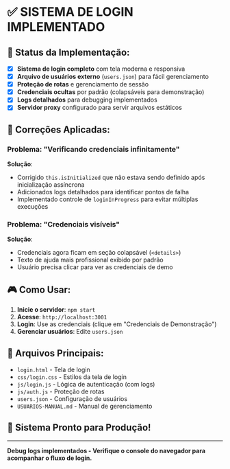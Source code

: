 # ✅ SISTEMA DE LOGIN IMPLEMENTADO

## 🎯 **Status da Implementação:**

- [x] **Sistema de login completo** com tela moderna e responsiva
- [x] **Arquivo de usuários externo** (`users.json`) para fácil gerenciamento
- [x] **Proteção de rotas** e gerenciamento de sessão
- [x] **Credenciais ocultas** por padrão (colapsáveis para demonstração)
- [x] **Logs detalhados** para debugging implementados
- [x] **Servidor proxy** configurado para servir arquivos estáticos

## 🔧 **Correções Aplicadas:**

### Problema: "Verificando credenciais infinitamente"
**Solução**: 
- Corrigido `this.isInitialized` que não estava sendo definido após inicialização assíncrona
- Adicionados logs detalhados para identificar pontos de falha
- Implementado controle de `loginInProgress` para evitar múltiplas execuções

### Problema: "Credenciais visíveis"
**Solução**:
- Credenciais agora ficam em seção colapsável (`<details>`)
- Texto de ajuda mais profissional exibido por padrão
- Usuário precisa clicar para ver as credenciais de demo

## 🎮 **Como Usar:**

1. **Inicie o servidor**: `npm start`
2. **Acesse**: `http://localhost:3001`
3. **Login**: Use as credenciais (clique em "Credenciais de Demonstração")
4. **Gerenciar usuários**: Edite `users.json`

## 📁 **Arquivos Principais:**

- `login.html` - Tela de login
- `css/login.css` - Estilos da tela de login  
- `js/login.js` - Lógica de autenticação (com logs)
- `js/auth.js` - Proteção de rotas
- `users.json` - Configuração de usuários
- `USUARIOS-MANUAL.md` - Manual de gerenciamento

## 🚀 **Sistema Pronto para Produção!**

---
**Debug logs implementados - Verifique o console do navegador para acompanhar o fluxo de login.**
